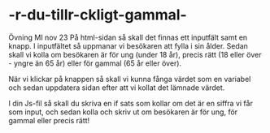 # -r-du-tillr-ckligt-gammal-
Övning MI nov 23
På html-sidan så skall det finnas ett inputfält samt en knapp. I inputfältet så uppmanar vi besökaren att fylla i sin ålder. Sedan skall vi kolla om besökaren är för ung (under 18 år), precis rätt (18 eller över - yngre än 65 år) eller för gammal (65 år eller över).

När vi klickar på knappen så skall vi kunna fånga värdet som en variabel och sedan uppdatera sidan efter att vi kollat det lämnade värdet.

I din Js-fil så skall du skriva en if sats som kollar om det är en siffra vi får som input, och sedan kolla och skriv ut om besökaren är för ung, för gammal eller precis rätt!